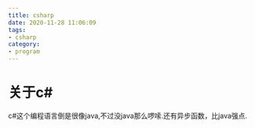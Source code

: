 ```yaml
---
title: csharp
date: 2020-11-28 11:06:09
tags:
- csharp
category:
- program
---
```

# 关于c#
c#这个编程语言倒是很像java,不过没java那么啰嗦.还有异步函数，比java强点.
